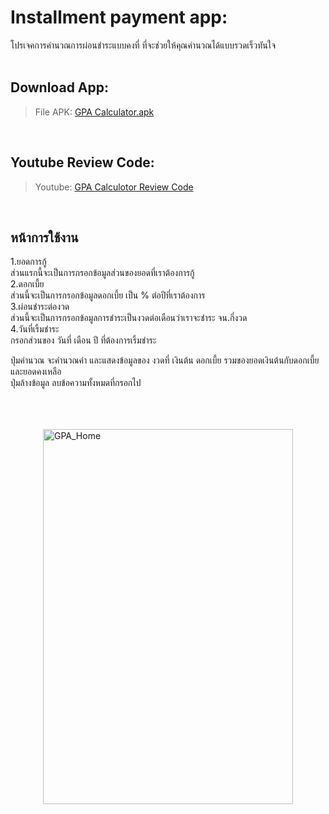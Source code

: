 # Installment payment app:

โปรเจคการคำนวณการผ่อนชำระแบบคงที่ ที่จะช่วยให้คุณคำนวณได้แบบรวดเร็วทันใจ
<br>
<br>


## Download App:
> File APK: [GPA Calculator.apk](https://github.com/zxzabaem0120/pon/raw/master/apkapp/Installment%20payment%20app.apk)

<br>

## Youtube Review Code:
> Youtube: [GPA Calculotor Review Code](#)

<br>

## หน้าการใช้งาน

1.ยอดการกู้ <br> 
ส่วนแรกนี้จะเป็นการกรอกข้อมูลส่วนของยอดที่เราต้องการกู้ <br>
2.ดอกเบี้ย <br>
ส่วนนี้จะเป็นการกรอกข้อมูลดอกเบี้ย เป็น % ต่อปีที่เราต้องการ <br>
3.ผ่อนชำระต่องวด <br>
ส่วนนี้จะเป็นการกรอกข้อมูลการชำระเป็นงวดต่อเดือนว่าเราจะชำระ จน.กี่งวด <br>
4.วันที่เริ้มชำระ <br>
กรอกส่วนของ วันที่ เดือน ปี ที่ต้องการเริ้มชำระ <br>

ปุ่มคำนวณ จะคำนวณค่า และแสดงข้อมูลของ งวดที่ เงินต้น ดอกเบี้ย รวมของยอดเงินต้นกับดอกเบี้ย และยอดคงเหลือ <br>
ปุ่มล้างข้อมูล ลบข้อความทั้งหมดที่กรอกไป <br>
<br>
<br>
<br>


<img src="https://user-images.githubusercontent.com/60004151/224640485-d89e06e5-9d7e-4877-8157-d475c1d28a94.gif
" alt="GPA_Home" width="400" height="600" style="display: block; margin: 0 auto" align="center"/><br>

